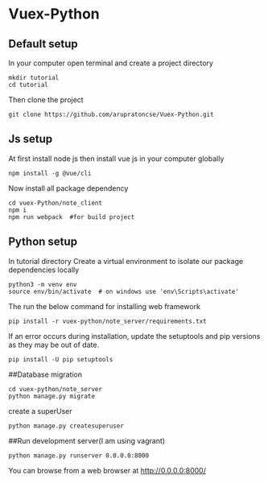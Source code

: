 # Vuex-Python
## Default setup
In your computer open terminal and create a project directory
```
mkdir tutorial
cd tutorial
```
Then clone the project
```
git clone https://github.com/arupratoncse/Vuex-Python.git
```
## Js setup
At first install node js then
install vue js in your computer globally
```
npm install -g @vue/cli
```
Now  install all package dependency
```
cd vuex-Python/note_client
npm i
npm run webpack  #for build project
```
## Python setup
In tutorial directory
Create a virtual environment to isolate our package dependencies locally
```
python3 -m venv env
source env/bin/activate  # on windows use 'env\Scripts\activate'
```
The run the below command for installing web framework
```
pip install -r vuex-python/note_server/requirements.txt
```
If an error occurs during installation, update the setuptools and pip versions as they may be out of date.
```
pip install -U pip setuptools
```
##Database migration
```
cd vuex-python/note_server
python manage.py migrate
```
create a superUser
```
python manage.py createsuperuser
```
##Run development server(I am using vagrant)
```
python manage.py runserver 0.0.0.0:8000
```
You can browse from a web browser at http://0.0.0.0:8000/
